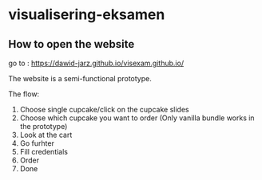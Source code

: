 # visualisering-eksamen

## How to open the website
go to :
https://dawid-jarz.github.io/visexam.github.io/

The website is a semi-functional prototype.

The flow:
1. Choose single cupcake/click on the cupcake slides
2. Choose which cupcake you want to order (Only vanilla bundle works in the prototype)
3. Look at the cart
4. Go furhter
5. Fill credentials
6. Order
7. Done
